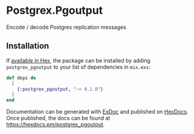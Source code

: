 # Postgrex.Pgoutput

Encode / decode Postgres replication messages

## Installation

If [available in Hex](https://hex.pm/docs/publish), the package can be installed
by adding `postgrex_pgoutput` to your list of dependencies in `mix.exs`:

```elixir
def deps do
  [
    {:postgrex_pgoutput, "~> 0.1.0"}
  ]
end
```

Documentation can be generated with [ExDoc](https://github.com/elixir-lang/ex_doc)
and published on [HexDocs](https://hexdocs.pm). Once published, the docs can
be found at <https://hexdocs.pm/postgrex_pgoutput>.

